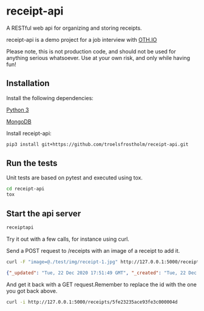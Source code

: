 # receipt-api
A RESTful web api for organizing and storing receipts. 

receipt-api is a demo project for a job interview with [OTH.IO](http://www.oth.io/ "OTH.IO")

Please note, this is not production code, and should not be used for anything serious whatsoever. Use at your own risk, and only while having fun!

## Installation

Install the following dependencies:

[Python 3](https://www.python.org/downloads/)

[MongoDB](https://docs.mongodb.com/manual/installation/#mongodb-community-edition-installation-tutorials "MongoDB")

Install receipt-api:
```bash
pip3 install git+https://github.com/troelsfrostholm/receipt-api.git
```

## Run the tests
Unit tests are based on pytest and executed using tox. 
```bash
cd receipt-api
tox
```

## Start the api server

```bash
receiptapi
```

Try it out with a few calls, for instance using curl. 

Send a POST request to /receipts with an image of a receipt to add it. 
```bash
curl -F "image=@./test/img/receipt-1.jpg" http://127.0.0.1:5000/receipts
```

```json
{"_updated": "Tue, 22 Dec 2020 17:51:49 GMT", "_created": "Tue, 22 Dec 2020 17:51:49 GMT", "_etag": "e49e481e9c9af5a3657d7c14fa8a991a7e539d4d", "_id": "5fe23235ace93fe3c000004d", "_links": {"self": {"title": "receipt", "href": "receipts/5fe23235ace93fe3c000004d"}}, "_status": "OK"}
```

And get it back with a GET request.Remember to replace the id with the one you got back above. 
```bash
curl -i http://127.0.0.1:5000/receipts/5fe23235ace93fe3c000004d
```